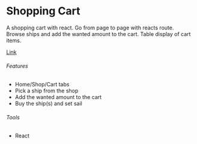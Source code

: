 # Shopping Cart

A shopping cart with react. Go from page to page with reacts route.  
Browse ships and add the wanted amount to the cart. Table display of cart items.

[Link](https://azzryel.github.io/ship-shopping-cart-react/)

###### Features
- Home/Shop/Cart tabs
- Pick a ship from the shop
- Add the wanted amount to the cart
- Buy the ship(s) and set sail

###### Tools
- React
